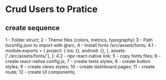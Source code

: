 # Crud Users to Pratice

## create sequence

1 - Folder struct;
2 - Theme files (colors, metrics, typography)
3 - Path tsconfig.json to import with @src;
4 - Install fonts /src/assets/fonts;
4.1 - module.exports = {
project: {
ios: {},
android: {},
},
assets: ['./src/assets/fonts/'],
};
4.2 - npx react-native link;
5 - copy fonts files;
6 - create react-native.config.js;
7 - create texts styles;
8 - create button styles;
9 - create views styles;
10 - create dashboard pages;
11 - create route;
12 - create UI components;
